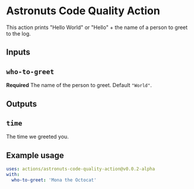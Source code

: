 # Astronuts Code Quality Action

This action prints "Hello World" or "Hello" + the name of a person to greet to the log.

## Inputs

## `who-to-greet`

**Required** The name of the person to greet. Default `"World"`.

## Outputs

## `time`

The time we greeted you.

## Example usage

```yaml
uses: actions/astronuts-code-quality-action@v0.0.2-alpha
with:
  who-to-greet: 'Mona the Octocat'
```



